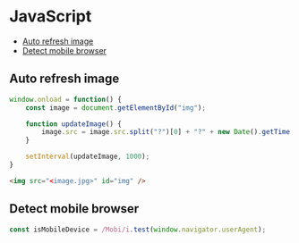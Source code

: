 # JavaScript

* [Auto refresh image](#auto-refresh-image)
* [Detect mobile browser](#detect-mobile-browser)

## Auto refresh image

```js
window.onload = function() {
    const image = document.getElementById("img");

    function updateImage() {
        image.src = image.src.split("?")[0] + "?" + new Date().getTime();
    }

    setInterval(updateImage, 1000);
}
```

```html
<img src="<image.jpg>" id="img" />
```

## Detect mobile browser

```js
const isMobileDevice = /Mobi/i.test(window.navigator.userAgent);
```
